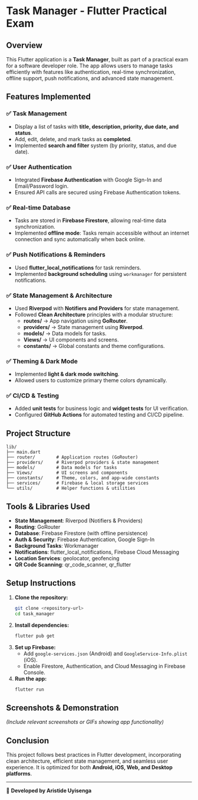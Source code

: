 # Task Manager - Flutter Practical Exam

## Overview
This Flutter application is a **Task Manager**, built as part of a practical exam for a software developer role. The app allows users to manage tasks efficiently with features like authentication, real-time synchronization, offline support, push notifications, and advanced state management.

## Features Implemented

### ✅ Task Management
- Display a list of tasks with **title, description, priority, due date, and status**.
- Add, edit, delete, and mark tasks as **completed**.
- Implemented **search and filter** system (by priority, status, and due date).

### ✅ User Authentication
- Integrated **Firebase Authentication** with Google Sign-In and Email/Password login.
- Ensured API calls are secured using Firebase Authentication tokens.

### ✅ Real-time Database
- Tasks are stored in **Firebase Firestore**, allowing real-time data synchronization.
- Implemented **offline mode**: Tasks remain accessible without an internet connection and sync automatically when back online.

### ✅ Push Notifications & Reminders
- Used **flutter_local_notifications** for task reminders.
- Implemented **background scheduling** using `workmanager` for persistent notifications.

### ✅ State Management & Architecture
- Used **Riverpod** with **Notifiers and Providers** for state management.
- Followed **Clean Architecture** principles with a modular structure:
  - **routes/** → App navigation using **GoRouter**.
  - **providers/** → State management using **Riverpod**.
  - **models/** → Data models for tasks.
  - **Views/** → UI components and screens.
  - **constants/** → Global constants and theme configurations.

### ✅ Theming & Dark Mode
- Implemented **light & dark mode switching**.
- Allowed users to customize primary theme colors dynamically.

### ✅ CI/CD & Testing
- Added **unit tests** for business logic and **widget tests** for UI verification.
- Configured **GitHub Actions** for automated testing and CI/CD pipeline.

## Project Structure
```
lib/
├── main.dart
├── router/        # Application routes (GoRouter)
├── providers/     # Riverpod providers & state management
├── models/        # Data models for tasks
├── Views/         # UI screens and components
├── constants/     # Theme, colors, and app-wide constants
├── services/      # Firebase & local storage services
└── utils/         # Helper functions & utilities
```

## Tools & Libraries Used
- **State Management**: Riverpod (Notifiers & Providers)
- **Routing**: GoRouter
- **Database**: Firebase Firestore (with offline persistence)
- **Auth & Security**: Firebase Authentication, Google Sign-In
- **Background Tasks**: Workmanager
- **Notifications**: flutter_local_notifications, Firebase Cloud Messaging
- **Location Services**: geolocator, geofencing
- **QR Code Scanning**: qr_code_scanner, qr_flutter

## Setup Instructions
1. **Clone the repository:**
   ```sh
   git clone <repository-url>
   cd task_manager
   ```
2. **Install dependencies:**
   ```sh
   flutter pub get
   ```
3. **Set up Firebase:**
   - Add `google-services.json` (Android) and `GoogleService-Info.plist` (iOS).
   - Enable Firestore, Authentication, and Cloud Messaging in Firebase Console.
4. **Run the app:**
   ```sh
   flutter run
   ```

## Screenshots & Demonstration
*(Include relevant screenshots or GIFs showing app functionality)*

## Conclusion
This project follows best practices in Flutter development, incorporating clean architecture, efficient state management, and seamless user experience. It is optimized for both **Android, iOS, Web, and Desktop platforms**.

---

🚀 **Developed by Aristide Uyisenga**

